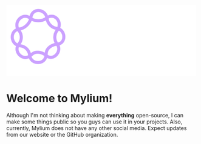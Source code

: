 <img src="https://raw.githubusercontent.com/mylium/.github/master/profile/logo.png " width="500" />

# Welcome to Mylium!
Although I'm not thinking about making **everything** open-source, I can make some things public so you guys can use it in your projects.
Also, currently, Mylium does not have any other social media. Expect updates from our website or the GitHub organization.
